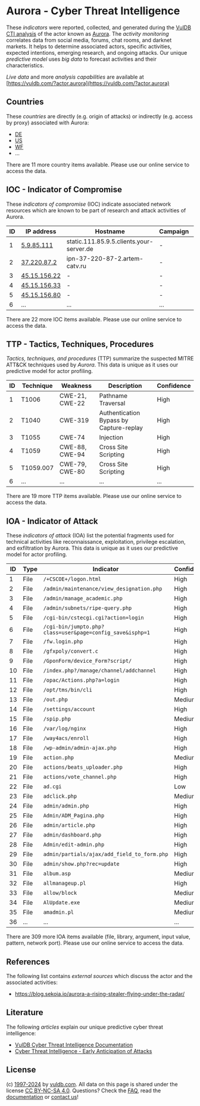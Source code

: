# Aurora - Cyber Threat Intelligence

These _indicators_ were reported, collected, and generated during the [VulDB CTI analysis](https://vuldb.com/?kb.cti) of the actor known as [Aurora](https://vuldb.com/?actor.aurora). The _activity monitoring_ correlates data from social media, forums, chat rooms, and darknet markets. It helps to determine associated actors, specific activities, expected intentions, emerging research, and ongoing attacks. Our unique _predictive model_ uses _big data_ to forecast activities and their characteristics.

_Live data_ and more _analysis capabilities_ are available at [https://vuldb.com/?actor.aurora](https://vuldb.com/?actor.aurora)

## Countries

These _countries_ are directly (e.g. origin of attacks) or indirectly (e.g. access by proxy) associated with Aurora:

* [DE](https://vuldb.com/?country.de)
* [US](https://vuldb.com/?country.us)
* [WF](https://vuldb.com/?country.wf)
* ...

There are 11 more country items available. Please use our online service to access the data.

## IOC - Indicator of Compromise

These _indicators of compromise_ (IOC) indicate associated network resources which are known to be part of research and attack activities of Aurora.

ID | IP address | Hostname | Campaign | Confidence
-- | ---------- | -------- | -------- | ----------
1 | [5.9.85.111](https://vuldb.com/?ip.5.9.85.111) | static.111.85.9.5.clients.your-server.de | - | High
2 | [37.220.87.2](https://vuldb.com/?ip.37.220.87.2) | ipn-37-220-87-2.artem-catv.ru | - | High
3 | [45.15.156.22](https://vuldb.com/?ip.45.15.156.22) | - | - | High
4 | [45.15.156.33](https://vuldb.com/?ip.45.15.156.33) | - | - | High
5 | [45.15.156.80](https://vuldb.com/?ip.45.15.156.80) | - | - | High
6 | ... | ... | ... | ...

There are 22 more IOC items available. Please use our online service to access the data.

## TTP - Tactics, Techniques, Procedures

_Tactics, techniques, and procedures_ (TTP) summarize the suspected MITRE ATT&CK techniques used by _Aurora_. This data is unique as it uses our predictive model for actor profiling.

ID | Technique | Weakness | Description | Confidence
-- | --------- | -------- | ----------- | ----------
1 | T1006 | CWE-21, CWE-22 | Pathname Traversal | High
2 | T1040 | CWE-319 | Authentication Bypass by Capture-replay | High
3 | T1055 | CWE-74 | Injection | High
4 | T1059 | CWE-88, CWE-94 | Cross Site Scripting | High
5 | T1059.007 | CWE-79, CWE-80 | Cross Site Scripting | High
6 | ... | ... | ... | ...

There are 19 more TTP items available. Please use our online service to access the data.

## IOA - Indicator of Attack

These _indicators of attack_ (IOA) list the potential fragments used for technical activities like reconnaissance, exploitation, privilege escalation, and exfiltration by Aurora. This data is unique as it uses our predictive model for actor profiling.

ID | Type | Indicator | Confidence
-- | ---- | --------- | ----------
1 | File | `/+CSCOE+/logon.html` | High
2 | File | `/admin/maintenance/view_designation.php` | High
3 | File | `/admin/manage_academic.php` | High
4 | File | `/admin/subnets/ripe-query.php` | High
5 | File | `/cgi-bin/cstecgi.cgi?action=login` | High
6 | File | `/cgi-bin/jumpto.php?class=user&page=config_save&isphp=1` | High
7 | File | `/fw.login.php` | High
8 | File | `/gfxpoly/convert.c` | High
9 | File | `/GponForm/device_Form?script/` | High
10 | File | `/index.php?/manage/channel/addchannel` | High
11 | File | `/opac/Actions.php?a=login` | High
12 | File | `/opt/tms/bin/cli` | High
13 | File | `/out.php` | Medium
14 | File | `/settings/account` | High
15 | File | `/spip.php` | Medium
16 | File | `/var/log/nginx` | High
17 | File | `/way4acs/enroll` | High
18 | File | `/wp-admin/admin-ajax.php` | High
19 | File | `action.php` | Medium
20 | File | `actions/beats_uploader.php` | High
21 | File | `actions/vote_channel.php` | High
22 | File | `ad.cgi` | Low
23 | File | `adclick.php` | Medium
24 | File | `admin/admin.php` | High
25 | File | `Admin/ADM_Pagina.php` | High
26 | File | `admin/article.php` | High
27 | File | `admin/dashboard.php` | High
28 | File | `Admin/edit-admin.php` | High
29 | File | `admin/partials/ajax/add_field_to_form.php` | High
30 | File | `admin/show.php?rec=update` | High
31 | File | `album.asp` | Medium
32 | File | `allmanageup.pl` | High
33 | File | `allow/block` | Medium
34 | File | `AlUpdate.exe` | Medium
35 | File | `amadmin.pl` | Medium
36 | ... | ... | ...

There are 309 more IOA items available (file, library, argument, input value, pattern, network port). Please use our online service to access the data.

## References

The following list contains _external sources_ which discuss the actor and the associated activities:

* https://blog.sekoia.io/aurora-a-rising-stealer-flying-under-the-radar/

## Literature

The following _articles_ explain our unique predictive cyber threat intelligence:

* [VulDB Cyber Threat Intelligence Documentation](https://vuldb.com/?kb.cti)
* [Cyber Threat Intelligence - Early Anticipation of Attacks](https://www.scip.ch/en/?labs.20201022)

## License

(c) [1997-2024](https://vuldb.com/?kb.changelog) by [vuldb.com](https://vuldb.com/?kb.about). All data on this page is shared under the license [CC BY-NC-SA 4.0](https://creativecommons.org/licenses/by-nc-sa/4.0/). Questions? Check the [FAQ](https://vuldb.com/?kb.faq), read the [documentation](https://vuldb.com/?kb) or [contact us](https://vuldb.com/?contact)!

